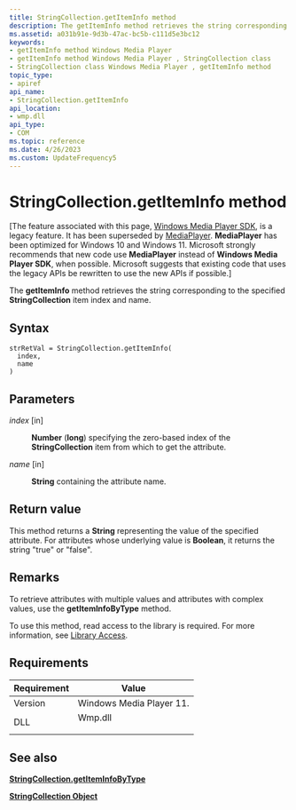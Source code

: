 ```yaml
---
title: StringCollection.getItemInfo method
description: The getItemInfo method retrieves the string corresponding to the specified StringCollection item index and name.
ms.assetid: a031b91e-9d3b-47ac-bc5b-c111d5e3bc12
keywords:
- getItemInfo method Windows Media Player
- getItemInfo method Windows Media Player , StringCollection class
- StringCollection class Windows Media Player , getItemInfo method
topic_type:
- apiref
api_name:
- StringCollection.getItemInfo
api_location:
- wmp.dll
api_type:
- COM
ms.topic: reference
ms.date: 4/26/2023
ms.custom: UpdateFrequency5
---
```


# StringCollection.getItemInfo method

\[The feature associated with this page, [Windows Media Player SDK](/windows/win32/wmp/windows-media-player-sdk), is a legacy feature. It has been superseded by [MediaPlayer](/uwp/api/Windows.Media.Playback.MediaPlayer). **MediaPlayer** has been optimized for Windows 10 and Windows 11. Microsoft strongly recommends that new code use **MediaPlayer** instead of **Windows Media Player SDK**, when possible. Microsoft suggests that existing code that uses the legacy APIs be rewritten to use the new APIs if possible.\]

The **getItemInfo** method retrieves the string corresponding to the specified **StringCollection** item index and name.

## Syntax


```JScript
strRetVal = StringCollection.getItemInfo(
  index,
  name
)
```



## Parameters

<dl> <dt>

*index* \[in\]
</dt> <dd>

**Number** (**long**) specifying the zero-based index of the **StringCollection** item from which to get the attribute.

</dd> <dt>

*name* \[in\]
</dt> <dd>

**String** containing the attribute name.

</dd> </dl>

## Return value

This method returns a **String** representing the value of the specified attribute. For attributes whose underlying value is **Boolean**, it returns the string "true" or "false".

## Remarks

To retrieve attributes with multiple values and attributes with complex values, use the **getItemInfoByType** method.

To use this method, read access to the library is required. For more information, see [Library Access](library-access.md).

## Requirements



| Requirement | Value |
|--------------------|------------------------------------------------------------------------------------|
| Version<br/> | Windows Media Player 11.<br/>                                                |
| DLL<br/>     | <dl> <dt>Wmp.dll</dt> </dl> |



## See also

<dl> <dt>

[**StringCollection.getItemInfoByType**](stringcollection-getiteminfobytype.md)
</dt> <dt>

[**StringCollection Object**](stringcollection-object.md)
</dt> </dl>

 

 





